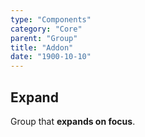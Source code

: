 ```yaml
---
type: "Components"
category: "Core"
parent: "Group"
title: "Addon"
date: "1900-10-10"
---
```


## Expand

Group that **expands on focus**.

<demo>
  <demoinline src="demos/components/group/expand">
  </demoinline>
</demo>
